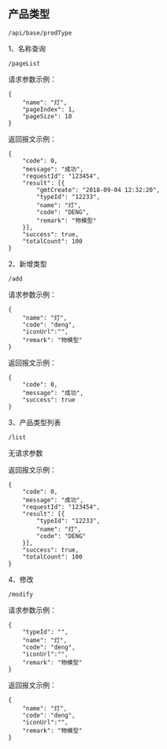 ## 产品类型

```
/api/base/prodType
```

1、名称查询

```
/pageList
```

请求参数示例：

```
{
    "name": "灯",
    "pageIndex": 1,
    "pageSize": 10
}
```

返回报文示例：

```
{
    "code": 0,
    "message": "成功",
    "requestId": "123454",
    "result": [{
        "gmtCreate": "2018-09-04 12:32:20",
        "typeId": "12233",
        "name": "灯",
        "code": "DENG",
        "remark": "物模型"
    }],
    "success": true,
    "totalCount": 100
}
```

2、新增类型

```
/add
```

请求参数示例：

```
{
    "name": "灯",
    "code": "deng",
    "iconUrl":"",
    "remark": "物模型"
}
```

返回报文示例：

```
{
    "code": 0,
    "message": "成功",
    "success": true
}
```

3、产品类型列表

```
/list
```

无请求参数

返回报文示例：

```
{
    "code": 0,
    "message": "成功",
    "requestId": "123454",
    "result": [{
        "typeId": "12233",
        "name": "灯",
        "code": "DENG"
    }],
    "success": true,
    "totalCount": 100
}
```

4、修改

```
/modify
```

请求参数示例：

```
{
    "typeId": "",
    "name": "灯",
    "code": "deng",
    "iconUrl":"",
    "remark": "物模型"
}
```

返回报文示例：

```
{
    "name": "灯",
    "code": "deng",
    "iconUrl":"",
    "remark": "物模型"
}
```



